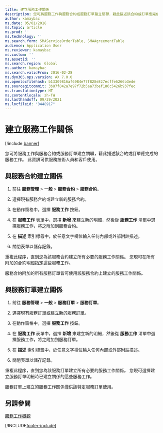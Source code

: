 ```yaml
---
title: 建立服務工作關係
description: 您可將服務工作與服務合約或服務訂單建立關聯，藉此描述該合約或訂單應完成的服務工作。
author: kamaybac
ms.date: 05/01/2018
ms.topic: article
ms.prod: ''
ms.technology: ''
ms.search.form: SMAServiceOrderTable, SMAAgreementTable
audience: Application User
ms.reviewer: kamaybac
ms.custom: ''
ms.assetid: ''
ms.search.region: Global
ms.author: kamaybac
ms.search.validFrom: 2016-02-28
ms.dyn365.ops.version: AX 7.0.0
ms.openlocfilehash: b13309816af6984e77f828e827ecffe6266b3ede
ms.sourcegitcommit: 3b87f042a7e97f72b5aa73bef186c5426b937fec
ms.translationtype: HT
ms.contentlocale: zh-TW
ms.lasthandoff: 09/29/2021
ms.locfileid: "8448917"
---
```

# <a name="create-service-task-relations"></a>建立服務工作關係    

[!include [banner](../includes/banner.md)]

您可將服務工作與服務合約或服務訂單建立關聯，藉此描述該合約或訂單應完成的服務工作。 此資訊可供服務技術人員和客戶使用。

## <a name="create-a-relation-with-a-service-agreement"></a>與服務合約建立關係

1.  前往 **服務管理** \> **一般** \> **服務合約** \> **服務合約**。

2.  選擇現有服務合約或建立新的服務合約。

3.  在動作窗格中，選擇 **服務工作** 按鈕。

4.  在 **服務工作** 表單中，選擇 **新增** 來建立新的明細，然後從 **服務工作** 清單中選擇服務工作，將之附加到服務合約。

5.  在 **描述** 索引標籤中，於任意文字欄位輸入任何內部或外部附註描述。

6.  關閉表單以儲存記錄。

重複此程序，直到您為該服務合約建立所有必要的服務工作關係。 您現可在所有附加的合約明細指定這些服務工作。

服務合約附加的所有服務訂單皆可使用該服務合約上建立的服務工作關係。

## <a name="create-a-relation-with-a-service-order"></a>與服務訂單建立關係

1.  前往 **服務管理** \> **一般** \> **服務訂單** \> **服務訂單**。

2.  選擇現有服務訂單或建立新的服務訂單。

3.  在動作窗格中，選擇 **服務工作** 按鈕。

4.  在 **服務工作** 表單中，選擇 **新增** 來建立新的明細，然後從 **服務工作** 清單中選擇服務工作，將之附加到服務訂單。

5.  在 **描述** 索引標籤中，於任意文字欄位輸入任何內部或外部附註描述。

6.  關閉表單以儲存記錄。

重複此程序，直到您為該服務訂單建立所有必要的服務工作關係。 您現可選擇建立服務訂單明細時已建立關係的這些服務工作。

服務訂單上建立的服務工作關係僅供該特定服務訂單使用。

## <a name="see-also"></a>另請參閱

[服務工作概觀](service-tasks.md)


  




[!INCLUDE[footer-include](../../includes/footer-banner.md)]